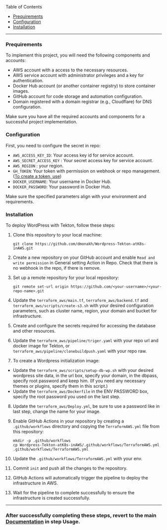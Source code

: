 <summary>Table of Contents</summary>

- [Prequirements](#prequirements)
- [Configuration](#configuration)
- [Installation](#installation)

</details>

---
### Prequirements

To implement this project, you will need the following components and accounts:

- AWS account with a access to the necessary resources.
- AWS service account with administrator privileges and a key for authentication.
- Docker Hub account (or another container registry) to store container images.
- GitHub account for code storage and automation configuration.
- Domain registered with a domain registrar (e.g., Cloudflare) for DNS configuration.

Make sure you have all the required accounts and components for a successful project implementation.

### Configuration

First, you need to configure the secret in repo:

- `AWS_ACCESS_KEY_ID`: Your access key id for service account.
- `AWS_SECRET_ACCESS_KEY` : Your secret access key for service account.
- `AWS_REGION` : your region.
- `GH_TOKEN`: Your token with permission on webhook or repo management. ([To create a token, use](https://github.com/settings/tokens))
- `DOCKER_USERNAME`: Your username in Docker Hub.
- `DOCKER_PASSWORD`: Your password in Docker Hub.

Make sure the specified parameters align with your environment and requirements.
### Installation

To deploy WordPress with Tekton, follow these steps:

1. Clone this repository to your local machine:

    ```
    git clone https://github.com/dmonakh/Wordpress-Tekton-atK8s-inAWS.git
    ```

2. Create a new repository on your GitHub account and enable `Read and write permission` in General setting Action in Repo. Check that there is no webhook in the repo, if there is remove.

3. Set up a remote repository for your local repository:

    ```
    git remote set-url origin https://github.com/<your-username>/<your-repo-name>.git
    ```

4. Update the `terraform_aws/main.tf`, `terraform_aws/backend.tf` and `terraform_aws/scripts/create-s3.sh` with your desired configuration parameters, such as cluster name, region, your domain and bucket for infrastructure.

5. Create and configure the secrets required for accessing the database and other resources.

6. Update the `terraform_aws/pipeline/triger.yaml` with your repo url and docker image for Tekton, or `terraform_aws/pipeline/clonebuildpush.yaml` with your repo raw.

7. To create a Wordpress initialization image:

  - Update the `terraform_aws/scripts/setup-db-wp.sh` with your desired wordpress site data, in the url box, specify your domain, in the dbpass, specify root password and keep him. (If you need any necessary themes or     plugins, specify them in this script.)
  - Update the `terraform_aws/Dockerfile` in the ENV PASSWORD box, specify the root password you used on the last step. 

8. Update the `terraform_aws/Deploy.yml`, be sure to use a password like in last step, сhange the name for your image.

9. Enable GitHub Actions in your repository by creating a `.github/workflows` directory and copying the `TerraformAWS.yml` file from this repository:

    ```
    mkdir -p .github/workflows
    cp Wordpress-Tekton-atK8s-inAWS/.github/workflows/TerraformAWS.yml .github/workflows/TerraformAWS.yml
    ```
10. Update the `.github/workflows/TerraformAWS.yml` with your env.

11. Commit `init` and push all the changes to the repository.

12. GitHub Actions will automatically trigger the pipeline to deploy the infrastructure in AWS.

13. Wait for the pipeline to complete successfully to ensure the infrastructure is created successfully.

---

### After successfully completing these steps, revert to the main [Documentation](/README.md) in step Usage.